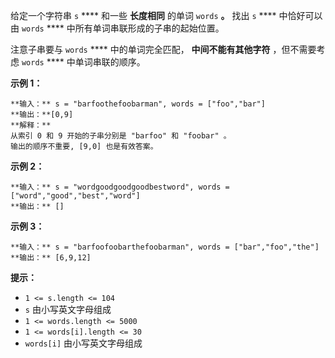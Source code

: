 给定一个字符串 `s` **** 和一些 **长度相同** 的单词 `words` **。** 找出 `s` **** 中恰好可以由 `words`
**** 中所有单词串联形成的子串的起始位置。

注意子串要与 `words` **** 中的单词完全匹配， **中间不能有其他字符** ，但不需要考虑 `words` **** 中单词串联的顺序。

**示例 1：**

    
    
    **输入：** s = "barfoothefoobarman", words = ["foo","bar"]
    **输出：**[0,9]
    **解释：**
    从索引 0 和 9 开始的子串分别是 "barfoo" 和 "foobar" 。
    输出的顺序不重要, [9,0] 也是有效答案。
    

**示例 2：**

    
    
    **输入：** s = "wordgoodgoodgoodbestword", words = ["word","good","best","word"]
    **输出：** []
    

**示例 3：**

    
    
    **输入：** s = "barfoofoobarthefoobarman", words = ["bar","foo","the"]
    **输出：** [6,9,12]
    

**提示：**

  * `1 <= s.length <= 104`
  * `s` 由小写英文字母组成
  * `1 <= words.length <= 5000`
  * `1 <= words[i].length <= 30`
  * `words[i]` 由小写英文字母组成

